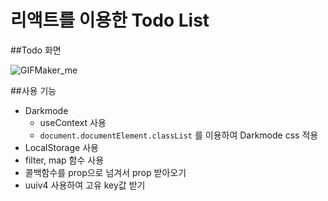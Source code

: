 # 리액트를 이용한 Todo List
##Todo 화면


![GIFMaker_me](https://github.com/asylee02/React-Todo/assets/87488288/b2da7124-e4d1-4d1c-af73-e57438789178)


##사용 기능

- Darkmode
    - useContext 사용
    - `document.documentElement.classList` 를 이용하여 Darkmode css 적용
- LocalStorage 사용
- filter, map 함수 사용
- 콜백함수를 prop으로 넘겨서 prop 받아오기
- uuiv4 사용하여 고유 key값 받기

